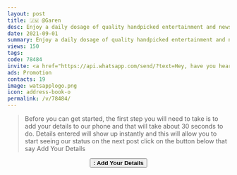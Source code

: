 ```yaml
---
layout: post
title: 🇯🇲 @Garen
desc: Enjoy a daily dosage of quality handpicked entertainment and news Via our WhatsApp Status updates
date: 2021-09-01
summary: Enjoy a daily dosage of quality handpicked entertainment and news Via your whatsApp status, my iD code is 78484 I'm a proud member since
views: 150
tags: 
code: 78484
invite: <a href="https://api.whatsapp.com/send/?text=Hey, have you heard about this WhatsApp TV. Check out their website https://www.watsapp.tv and if you want to join use my code 78484 because I'm a member" class="page-scroll">Invite Friends</a>
ads: Promotion
contacts: 19
image: watsapplogo.png
icon: address-book-o
permalink: /v/78484/
---
```


>Before you can get started, the first step you will need to take is to add your details to our phone and that will take about 30 seconds to do. Details entered will show up instantly and this will allow you to start seeing our status on the next post click on the button below that say Add Your Details
   
<center><a href="/v/78484/signup" class="page-scroll"><button class="btn btn-outline btn-xl" id="#signup"><strong><i class="fa fa-address-book-o"></i> : Add Your Details</strong></button></a></center>
                            
